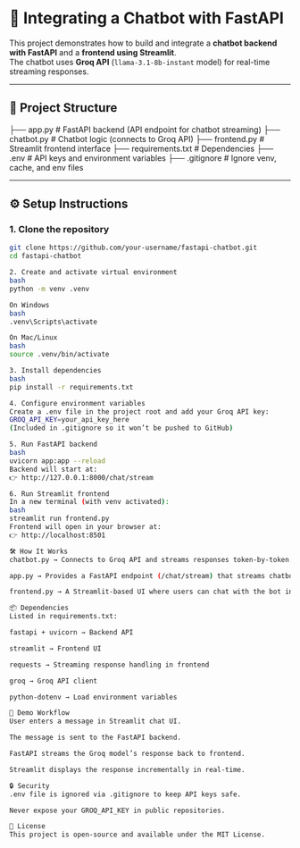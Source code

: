 # 🤖 Integrating a Chatbot with FastAPI  

This project demonstrates how to build and integrate a **chatbot backend with FastAPI** and a **frontend using Streamlit**.  
The chatbot uses **Groq API** (`llama-3.1-8b-instant` model) for real-time streaming responses.  

---

## 📂 Project Structure  

├── app.py # FastAPI backend (API endpoint for chatbot streaming)
├── chatbot.py # Chatbot logic (connects to Groq API)
├── frontend.py # Streamlit frontend interface
├── requirements.txt # Dependencies
├── .env # API keys and environment variables
├── .gitignore # Ignore venv, cache, and env files

---

## ⚙️ Setup Instructions  

### 1. Clone the repository  
```bash
git clone https://github.com/your-username/fastapi-chatbot.git
cd fastapi-chatbot

2. Create and activate virtual environment
bash
python -m venv .venv

On Windows
bash
.venv\Scripts\activate

On Mac/Linux
bash
source .venv/bin/activate

3. Install dependencies
bash
pip install -r requirements.txt

4. Configure environment variables
Create a .env file in the project root and add your Groq API key:
GROQ_API_KEY=your_api_key_here
(Included in .gitignore so it won’t be pushed to GitHub)

5. Run FastAPI backend
bash
uvicorn app:app --reload
Backend will start at:
👉 http://127.0.0.1:8000/chat/stream

6. Run Streamlit frontend
In a new terminal (with venv activated):
bash
streamlit run frontend.py
Frontend will open in your browser at:
👉 http://localhost:8501

🛠 How It Works
chatbot.py → Connects to Groq API and streams responses token-by-token.

app.py → Provides a FastAPI endpoint (/chat/stream) that streams chatbot replies.

frontend.py → A Streamlit-based UI where users can chat with the bot in real-time.

📦 Dependencies
Listed in requirements.txt:

fastapi + uvicorn → Backend API

streamlit → Frontend UI

requests → Streaming response handling in frontend

groq → Groq API client

python-dotenv → Load environment variables

🚀 Demo Workflow
User enters a message in Streamlit chat UI.

The message is sent to the FastAPI backend.

FastAPI streams the Groq model’s response back to frontend.

Streamlit displays the response incrementally in real-time.

🔒 Security
.env file is ignored via .gitignore to keep API keys safe.

Never expose your GROQ_API_KEY in public repositories.

📜 License
This project is open-source and available under the MIT License.
